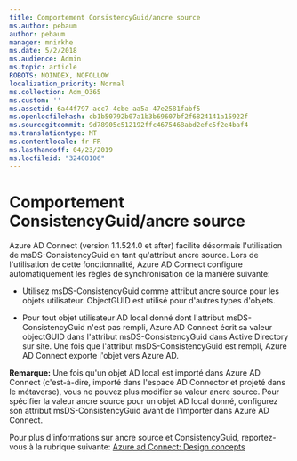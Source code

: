 ```yaml
---
title: Comportement ConsistencyGuid/ancre source
ms.author: pebaum
author: pebaum
manager: mnirkhe
ms.date: 5/2/2018
ms.audience: Admin
ms.topic: article
ROBOTS: NOINDEX, NOFOLLOW
localization_priority: Normal
ms.collection: Adm_O365
ms.custom: ''
ms.assetid: 6a44f797-acc7-4cbe-aa5a-47e2581fabf5
ms.openlocfilehash: cb1b50792b07a1b3b69607bf2f6824141a15922f
ms.sourcegitcommit: 9d78905c512192ffc4675468abd2efc5f2e4baf4
ms.translationtype: MT
ms.contentlocale: fr-FR
ms.lasthandoff: 04/23/2019
ms.locfileid: "32408106"
---
```

# <a name="consistencyguid--sourceanchor-behavior"></a>Comportement ConsistencyGuid/ancre source

Azure AD Connect (version 1.1.524.0 et after) facilite désormais l'utilisation de msDS-ConsistencyGuid en tant qu'attribut ancre source. Lors de l'utilisation de cette fonctionnalité, Azure AD Connect configure automatiquement les règles de synchronisation de la manière suivante:
  
- Utilisez msDS-ConsistencyGuid comme attribut ancre source pour les objets utilisateur. ObjectGUID est utilisé pour d'autres types d'objets.
    
- Pour tout objet utilisateur AD local donné dont l'attribut msDS-ConsistencyGuid n'est pas rempli, Azure AD Connect écrit sa valeur objectGUID dans l'attribut msDS-ConsistencyGuid dans Active Directory sur site. Une fois que l'attribut msDS-ConsistencyGuid est rempli, Azure AD Connect exporte l'objet vers Azure AD.
    
 **Remarque:** Une fois qu'un objet AD local est importé dans Azure AD Connect (c'est-à-dire, importé dans l'espace AD Connector et projeté dans le métaverse), vous ne pouvez plus modifier sa valeur ancre source. Pour spécifier la valeur ancre source pour un objet AD local donné, configurez son attribut msDS-ConsistencyGuid avant de l'importer dans Azure AD Connect. 
  
Pour plus d'informations sur ancre source et ConsistencyGuid, reportez-vous à la rubrique suivante: [Azure ad Connect: Design concepts](https://docs.microsoft.com/azure/active-directory/connect/active-directory-aadconnect-design-concepts)
  


